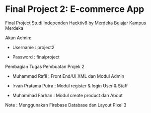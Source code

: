 # Final Project 2: E-commerce App

Final Project Studi Independen Hacktiv8 by Merdeka Belajar Kampus Merdeka

Akun Admin: 

- Username : project2

- Password : finalproject

Pembagian Tugas Pembuatan Projek 2

- Muhammad Rafli      : Front End/UI XML dan Modul Admin

- Irvan Pratama Putra : Modul register & login User & Staff 

- Muhammad Farhan     : Modul create product dan About

Note : Menggunakan Firebase Database dan Layout Pixel 3
